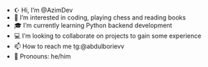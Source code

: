 - ☪ Hi, I’m @AzimDev
- 💎 I’m interested in coding, playing chess and reading books
- 🎓 I’m currently learning Python backend development 
- 💻 I’m looking to collaborate on projects to gain some experience 
- 📫 How to reach me tg:@abdulborievv 
- 🦅 Pronouns: he/him
  

<!---
AzimDev-721/AzimDev-721 is a ✨ special ✨ repository because its `README.md` (this file) appears on your GitHub profile.
You can click the Preview link to take a look at your changes.
--->

